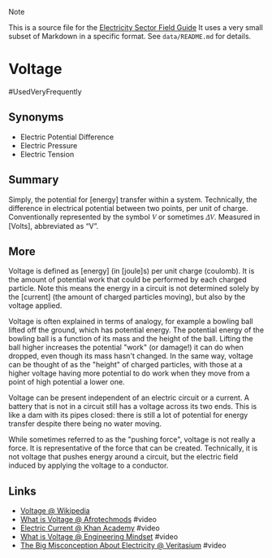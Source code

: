 > [!NOTE] 
> This is a source file for the [Electricity Sector Field Guide](https://grahamlea.github.io/Electricity-Sector-Field-Guide/)
> It uses a very small subset of Markdown in a specific format.
> See `data/README.md` for details.

# Voltage
#UsedVeryFrequently

## Synonyms
- Electric Potential Difference
- Electric Pressure
- Electric Tension


## Summary


Simply, the potential for [energy] transfer within a system.
Technically, the difference in electrical potential between two points, per unit of charge.
Conventionally represented by the symbol <i style='font-family: serif;'>V</i> or sometimes
<i style='font-family: serif;'>ΔV</i>. Measured in [Volts], abbreviated as “V”.


## More


Voltage is defined as [energy] (in [joule]s) per unit charge (coulomb).
It is the amount of potential work that could be performed by each charged particle.
Note this means the energy in a circuit is not determined solely by the [current] (the amount of charged
particles moving), but also by the voltage applied.

Voltage is often explained in terms of analogy, for example a bowling ball lifted off the ground, which has
potential energy.
The potential energy of the bowling ball is a function of its mass and the height of the ball.
Lifting the ball higher increases the potential "work" (or damage!) it can do when dropped, even though
its mass hasn't changed.
In the same way, voltage can be thought of as the "height" of charged particles, with those at a higher
voltage having more potential to do work when they move from a point of high potential a lower one.

Voltage can be present independent of an electric circuit or a current.
A battery that is not in a circuit still has a voltage across its two ends.
This is like a dam with its pipes closed: there is still a lot of potential for energy transfer despite there
being no water moving.

While sometimes referred to as the "pushing force", voltage is not really a force.
It is representative of the force that can be created.
Technically, it is not voltage that pushes energy around a circuit, but the electric field induced by applying
the voltage to a conductor.


## Links
- [Voltage @ Wikipedia](https://en.wikipedia.org/wiki/Voltage)
- [What is Voltage @ Afrotechmods](https://www.youtube.com/watch?v=TBt-kxYfync) #video
- [Electric Current @ Khan Academy](https://www.khanacademy.org/science/electrical-engineering/introduction-to-ee/intro-to-ee/v/ee-voltage-intuition) #video
- [What is Voltage @ Engineering Mindset](https://www.youtube.com/watch?v=w82aSjLuD_8) #video
- [The Big Misconception About Electricity @ Veritasium](https://www.youtube.com/watch?v=bHIhgxav9LY) #video

